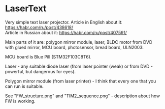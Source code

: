 # LaserText
Very simple text laser projector.
Article in English about it: https://habr.com/ru/post/438618/  
Article in Russian about it: https://habr.com/ru/post/407591/

Main parts of it are: polygon mirror module, laser, BLDC motor from DVD with glued mirror, MCU board, photosensor, bread board, ULN2003.

MCU board is Blue Pill (STM32F103C8T6).

Laser - any suitable diode laser (from laser pointer (weak) or from DVD - powerful, but dangerous for eyes).

Polygon mirror module (from laser printer) - I think that every one that you can run is suitable.
  
See "FW_structure.png" and "TIM2_sequence.png" - description about how FW is working.  
